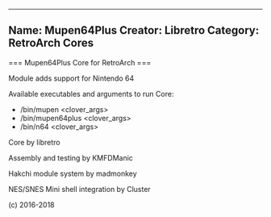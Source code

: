 -----------------------
Name: Mupen64Plus 
Creator: Libretro
Category: RetroArch Cores
-----------------------
=== Mupen64Plus Core for RetroArch ===

Module adds support for Nintendo 64

Available executables and arguments to run Core:
- /bin/mupen <rom> <clover_args>
- /bin/mupen64plus <rom> <clover_args>
- /bin/n64 <rom> <clover_args>

Core by libretro

Assembly and testing by KMFDManic

Hakchi module system by madmonkey

NES/SNES Mini shell integration by Cluster

(c) 2016-2018
